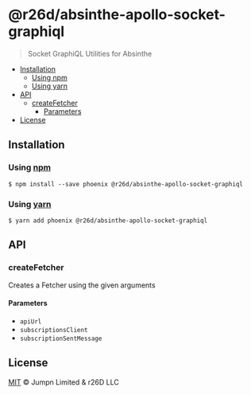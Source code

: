 # @r26d/absinthe-apollo-socket-graphiql

> Socket GraphiQL Utilities for Absinthe

<!-- START doctoc generated TOC please keep comment here to allow auto update -->
<!-- DON'T EDIT THIS SECTION, INSTEAD RE-RUN doctoc TO UPDATE -->
<!-- END doctoc -->

- [Installation](#installation)
  - [Using npm](#using-npm)
  - [Using yarn](#using-yarn)
- [API](#api)
  - [createFetcher](#createfetcher)
    - [Parameters](#parameters)
- [License](#license)

<!-- END doctoc generated TOC please keep comment here to allow auto update -->

## Installation

### Using [npm](https://docs.npmjs.com/cli/npm)

    $ npm install --save phoenix @r26d/absinthe-apollo-socket-graphiql

### Using [yarn](https://yarnpkg.com)

    $ yarn add phoenix @r26d/absinthe-apollo-socket-graphiql

## API

<!-- Generated by documentation.js. Update this documentation by updating the source code. -->

### createFetcher

Creates a Fetcher using the given arguments

#### Parameters

-   `apiUrl`  
-   `subscriptionsClient`  
-   `subscriptionSentMessage`  

## License

[MIT](LICENSE.txt) :copyright: Jumpn Limited & r26D LLC
